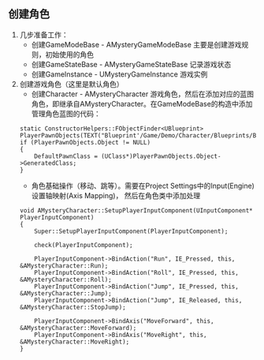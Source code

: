 ## 创建角色
1. 几步准备工作：
    - 创建GameModeBase - AMysteryGameModeBase 主要是创建游戏规则，初始使用的角色
    - 创建GameStateBase - AMysteryGameStateBase 记录游戏状态
    - 创建GameInstance - UMysteryGameInstance 游戏实例
2. 创建游戏角色（这里是默认角色）
    - 创建Character - AMysteryCharacter 游戏角色，然后在添加对应的蓝图角色，即继承自AMysteryCharacter。在GameModeBase的构造中添加管理角色蓝图的代码：
    ```
    static ConstructorHelpers::FObjectFinder<UBlueprint> PlayerPawnObjects(TEXT("Blueprint'/Game/Demo/Character/Blueprints/BP_MyMysteryCharacter.BP_MyMysteryCharacter'"));
    if (PlayerPawnObjects.Object != NULL)
    {
    	DefaultPawnClass = (UClass*)PlayerPawnObjects.Object->GeneratedClass;
    }
    ```
    - 角色基础操作（移动、跳等）。需要在Project Settings中的Input(Engine)设置轴映射(Axis Mapping)， 然后在角色类中添加处理
    ```
    void AMysteryCharacter::SetupPlayerInputComponent(UInputComponent* PlayerInputComponent)
    {
	    Super::SetupPlayerInputComponent(PlayerInputComponent);

	    check(PlayerInputComponent);

	    PlayerInputComponent->BindAction("Run", IE_Pressed, this, &AMysteryCharacter::Run);
	    PlayerInputComponent->BindAction("Roll", IE_Pressed, this, &AMysteryCharacter::Roll);
	    PlayerInputComponent->BindAction("Jump", IE_Pressed, this, &AMysteryCharacter::Jump);
	    PlayerInputComponent->BindAction("Jump", IE_Released, this, &AMysteryCharacter::StopJump);

	    PlayerInputComponent->BindAxis("MoveForward", this, &AMysteryCharacter::MoveForward);
	    PlayerInputComponent->BindAxis("MoveRight", this, &AMysteryCharacter::MoveRight);
    }
    ```